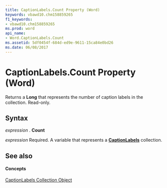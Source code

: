 ```yaml
---
title: CaptionLabels.Count Property (Word)
keywords: vbawd10.chm158859265
f1_keywords:
- vbawd10.chm158859265
ms.prod: word
api_name:
- Word.CaptionLabels.Count
ms.assetid: 5df0454f-684d-ed9e-9611-15ca84e0bd26
ms.date: 06/08/2017
---
```



# CaptionLabels.Count Property (Word)

Returns a  **Long** that represents the number of caption labels in the collection. Read-only.


## Syntax

 _expression_ . **Count**

 _expression_ Required. A variable that represents a **[CaptionLabels](Word.captionlabels.md)** collection.


## See also


#### Concepts


[CaptionLabels Collection Object](Word.captionlabels.md)

